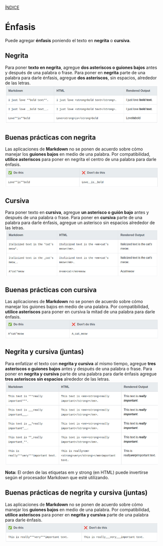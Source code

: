 [ÍNDICE](https://github.com/Zet0699/Guia_markdown/blob/Zet_main/README.md)


# **Énfasis**

Puede agregar **énfasis** poniendo el texto en **negrita** o **cursiva**.


## **Negrita**
Para poner **texto en negrita**, agregue **dos asteriscos o guiones bajos** antes y después de una palabra o frase. 
Para poner en **negrita** parte de una palabra para darle énfasis, agregue **dos asteriscos**, sin espacios, alrededor de las letras.
![enfasis_01](/IMG/enfasis_01.jpg "Negrita")


## **Buenas prácticas con negrita**

Las aplicaciones de **Markdown** no se ponen de acuerdo sobre cómo manejar los **guiones bajos** en medio de una palabra. 
Por compatibilidad, **utilice asteriscos** para poner en negrita el centro de una palabra para darle énfasis.
![enfasis_02](/IMG/enfasis_02.jpg "Buenas prácticas")


## **Cursiva**

Para poner texto en **cursiva**, agregue **un asterisco o guión bajo** antes y después de una palabra o frase. 
Para poner en **cursiva** parte de una palabra para darle énfasis, agregue un asterisco sin espacios alrededor de las letras.
![enfasis_03](/IMG/enfasis_03.jpg "Cursiva")


## **Buenas prácticas con cursiva**

Las aplicaciones de **Markdown** no se ponen de acuerdo sobre cómo manejar los guiones bajos en medio de una palabra. Por compatibilidad, **utilice asteriscos** para poner en cursiva la mitad de una palabra para darle énfasis.
![enfasis_04](/IMG/enfasis_04.jpg "Buenas prácticas")


## **Negrita y cursiva (juntas)**

Para enfatizar el texto con **negrita y cursiva** al mismo tiempo, agregue **tres asteriscos o guiones bajos** antes y después de una palabra o frase. 
Para poner en **negrita y cursiva** parte de una palabra para darle énfasis agregue **tres asteriscos sin espacios** alrededor de las letras.
![enfasis_05](/IMG/enfasis_05.jpg "Negrita y curiva")

**Nota:** El orden de las etiquetas em y strong (en HTML) puede invertirse según el procesador Markdown que esté utilizando.


## **Buenas prácticas de negrita y cursiva (juntas)**

Las aplicaciones de **Markdown** no se ponen de acuerdo sobre cómo manejar los **guiones bajos** en medio de una palabra. 
Por compatibilidad, **utilice asteriscos** para poner en **negrita y cursiva** parte de una palabra para darle énfasis.
![enfasis_06](/IMG/enfasis_06.jpg "Buenas prácticas")
